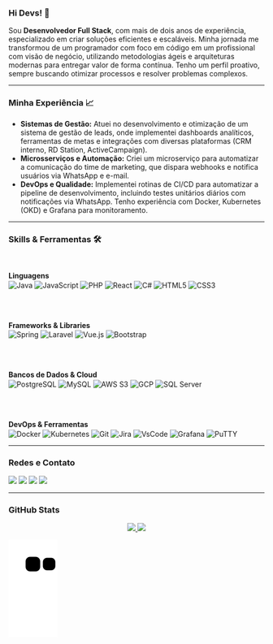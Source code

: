 ### Hi Devs! 🚀

Sou **Desenvolvedor Full Stack**, com mais de dois anos de experiência, especializado em criar soluções eficientes e escaláveis. Minha jornada me transformou de um programador com foco em código em um profissional com visão de negócio, utilizando metodologias ágeis e arquiteturas modernas para entregar valor de forma contínua. Tenho um perfil proativo, sempre buscando otimizar processos e resolver problemas complexos.

---

### Minha Experiência 📈

* **Sistemas de Gestão:** Atuei no desenvolvimento e otimização de um sistema de gestão de leads, onde implementei dashboards analíticos, ferramentas de metas e integrações com diversas plataformas (CRM interno, RD Station, ActiveCampaign).
* **Microsserviços e Automação:** Criei um microserviço para automatizar a comunicação do time de marketing, que dispara webhooks e notifica usuários via WhatsApp e e-mail.
* **DevOps e Qualidade:** Implementei rotinas de CI/CD para automatizar a pipeline de desenvolvimento, incluindo testes unitários diários com notificações via WhatsApp. Tenho experiência com Docker, Kubernetes (OKD) e Grafana para monitoramento.

---

### Skills & Ferramentas 🛠️

<div style="display: inline_block"><br>
  
**Linguagens**
<br>
<img align="center" alt="Java" height="40" width="50" src="https://cdn.jsdelivr.net/gh/devicons/devicon/icons/java/java-original.svg"/>
<img align="center" alt="JavaScript" height="40" width="50" src="https://cdn.jsdelivr.net/gh/devicons/devicon/icons/javascript/javascript-original.svg"/>
<img align="center" alt="PHP" height="40" width="50" src="https://cdn.jsdelivr.net/gh/devicons/devicon/icons/php/php-plain.svg" />
<img align="center" alt="React" height="40" width="50" src="https://cdn.jsdelivr.net/gh/devicons/devicon/icons/react/react-original.svg"/>
<img align="center" alt="C#" height="40" width="50" src="https://cdn.jsdelivr.net/gh/devicons/devicon/icons/csharp/csharp-original.svg"/>
<img align="center" alt="HTML5" height="40" width="50" src="https://cdn.jsdelivr.net/gh/devicons/devicon/icons/html5/html5-original.svg"/>
<img align="center" alt="CSS3" height="40" width="50" src="https://cdn.jsdelivr.net/gh/devicons/devicon/icons/css3/css3-original.svg"/>

<br>
<br>

**Frameworks & Libraries**
<br>
<img align="center" alt="Spring" height="40" width="50" src="https://cdn.jsdelivr.net/gh/devicons/devicon/icons/spring/spring-original.svg"/>
<img align="center" alt="Laravel" height="40" width="50" src="https://cdn.jsdelivr.net/gh/devicons/devicon/icons/laravel/laravel-plain.svg" />
<img align="center" alt="Vue.js" height="40" width="50" src="https://cdn.jsdelivr.net/gh/devicons/devicon/icons/vuejs/vuejs-original.svg"/>
<img align="center" alt="Bootstrap" height="40" width="50" src="https://cdn.jsdelivr.js.org/gh/devicons/devicon/icons/bootstrap/bootstrap-original.svg"/>

<br>
<br>

**Bancos de Dados & Cloud**
<br>
<img align="center" alt="PostgreSQL" height="40" width="50" src="https://cdn.jsdelivr.net/gh/devicons/devicon/icons/postgresql/postgresql-plain.svg"/>
<img align="center" alt="MySQL" height="40" width="50" src="https://cdn.jsdelivr.net/gh/devicons/devicon/icons/mysql/mysql-original.svg" />
<img align="center" alt="AWS S3" height="40" width="50" src="https://cdn.jsdelivr.net/gh/devicons/devicon/icons/amazonwebservices/amazonwebservices-original.svg" />
<img align="center" alt="GCP" height="40" width="50" src="https://cdn.jsdelivr.net/gh/devicons/devicon/icons/googlecloud/googlecloud-plain.svg" />
<img align="center" alt="SQL Server" height="40" width="50" src="https://cdn.jsdelivr.net/gh/devicons/devicon/icons/microsoftsqlserver/microsoftsqlserver-plain.svg"/>

<br>
<br>

**DevOps & Ferramentas**
<br>
<img align="center" alt="Docker" height="40" width="50" src="https://cdn.jsdelivr.net/gh/devicons/devicon/icons/docker/docker-original.svg"/>
<img align="center" alt="Kubernetes" height="40" width="50" src="https://cdn.jsdelivr.net/gh/devicons/devicon/icons/kubernetes/kubernetes-plain.svg"/>
<img align="center" alt="Git" height="40" width="50" src="https://cdn.jsdelivr.net/gh/devicons/devicon/icons/git/git-original.svg"/>
<img align="center" alt="Jira" height="40" width="50" src="https://cdn.jsdelivr.net/gh/devicons/devicon/icons/jira/jira-original.svg"/>
<img align="center" alt="VsCode" height="40" width="50" src="https://cdn.jsdelivr.net/gh/devicons/devicon/icons/vscode/vscode-original.svg"/>
<img align="center" alt="Grafana" height="40" width="50" src="https://cdn.jsdelivr.net/gh/devicons/devicon/icons/grafana/grafana-original.svg"/>
<img align="center" alt="PuTTY" height="40" width="50" src="https://cdn.jsdelivr.net/gh/devicons/devicon/icons/putty/putty-original.svg"/>
</div>

---

### **Redes e Contato**

<div style="display: inline_block">
<a href="https://www.linkedin.com/in/cleiver-soares-b81526169/" target="_blank"><img src="https://img.shields.io/badge/-LinkedIn-%230077B5?style=for-the-badge&logo=linkedin&logoColor=white" target="_blank"></a>
<a href = "mailto:cleiversoares2@gmail.com"><img src="https://img.shields.io/badge/Outlook-0078D4?style=for-the-badge&logo=microsoft-outlook&logoColor=white" target="_blank"></a>
<a href = "https://api.whatsapp.com/send?phone=5521966525932"><img src = "https://img.shields.io/badge/WhatsApp-25D366?style=for-the-badge&logo=whatsapp&logoColor=white" target = "_blank"></a>
<a href = "mailto:cleiversoares2@gmail.com"><img src="https://img.shields.io/badge/Gmail-D14836?style=for-the-badge&logo=gmail&logoColor=white" target="_blank"></a>
</div>

---

### **GitHub Stats**

<div align="center">
<a href="https://github.com/CleiverSoares">
<img height="180em" src="https://github-readme-stats.vercel.app/api?username=CleiverSoares&show_icons=true&theme=dracula&include_all_commits=true&count_private=true"/>
<img height="180em" src="https://github-readme-stats.vercel.app/api/top-langs/?username=CleiverSoares&layout=compact&langs_count=7&theme=dracula"/>
</div>

![Snake animation](https://github.com/FerrazLeandro/FerrazLeandro/blob/output/github-contribution-grid-snake.svg)
